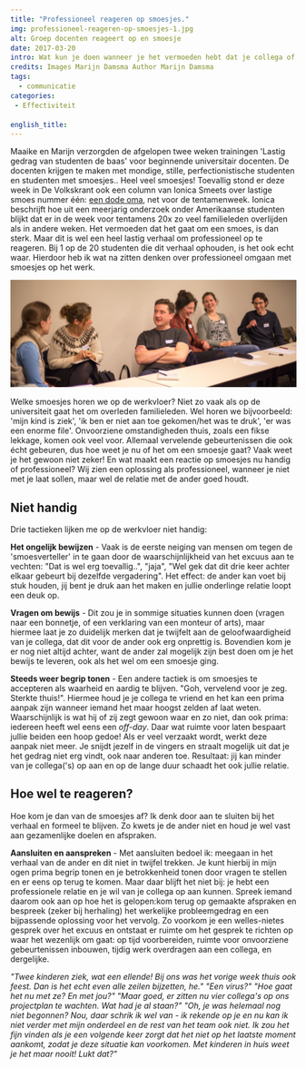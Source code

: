```yaml
---
title: "Professioneel reageren op smoesjes."
img: professioneel-reageren-op-smoesjes-1.jpg
alt: Groep docenten reageert op en smoesje
date: 2017-03-20
intro: Wat kun je doen wanneer je het vermoeden hebt dat je collega of leerling een smoes vertelt?
credits: Images Marijn Damsma Author Marijn Damsma
tags:
  - communicatie
categories:
 - Effectiviteit

english_title:
---
```

Maaike en Marijn verzorgden de afgelopen twee weken trainingen 'Lastig gedrag van studenten de baas' voor beginnende universitair docenten. De docenten krijgen te maken met mondige, stille, perfectionistische studenten en studenten met smoesjes.. Heel veel smoesjes! Toevallig stond er deze week in De Volkskrant ook een column van Ionica Smeets over lastige smoes nummer één: [een dode oma](http://www.volkskrant.nl/opinie/wat-kunnen-we-doen-om-de-levens-van-al-die-oma-s-te-redden~a4475661/), net voor de tentamenweek. Ionica beschrijft hoe uit een meerjarig onderzoek onder Amerikaanse studenten blijkt dat er in de week voor tentamens 20x zo veel familieleden overlijden als in andere weken. Het vermoeden dat het gaat om een smoes, is dan sterk. Maar dit is wel een heel lastig verhaal om professioneel op te reageren. Bij 1 op de 20 studenten die dit verhaal ophouden, is het ook echt waar. Hierdoor heb ik wat na zitten denken over professioneel omgaan met smoesjes op het werk.

![Team docenten oefent met het verzinnen van smoesjes en het reageren hierop](./professioneel-reageren-op-smoesjes-2.jpg)

Welke smoesjes horen we op de werkvloer? Niet zo vaak als op de universiteit gaat het om overleden familieleden. Wel horen we bijvoorbeeld: 'mijn kind is ziek', 'ik ben er niet aan toe gekomen/het was te druk', 'er was een enorme file'. Onvoorziene omstandigheden thuis, zoals een fikse lekkage, komen ook veel voor. Allemaal vervelende gebeurtenissen die ook écht gebeuren, dus hoe weet je nu of het om een smoesje gaat? Vaak weet je het gewoon niet zeker! En wat maakt een reactie op smoesjes nu handig of professioneel? Wij zien een oplossing als professioneel, wanneer je niet met je laat sollen, maar wel de relatie met de ander goed houdt.

## Niet handig
Drie tactieken lijken me op de werkvloer niet handig:

**Het ongelijk bewijzen** - Vaak is de eerste neiging van mensen om tegen de 'smoesverteller' in te gaan door de waarschijnlijkheid van het excuus aan te vechten: "Dat is wel erg toevallig..", "jaja", "Wel gek dat dit drie keer achter elkaar gebeurt bij dezelfde vergadering". Het effect: de ander kan voet bij stuk houden, jij bent je druk aan het maken en jullie onderlinge relatie loopt een deuk op.

**Vragen om bewijs** - Dit zou je in sommige situaties kunnen doen (vragen naar een bonnetje, of een verklaring van een monteur of arts), maar hiermee laat je zo duidelijk merken dat je twijfelt aan de geloofwaardigheid van je collega, dat dit voor de ander ook erg onprettig is. Bovendien kom je er nog niet altijd achter, want de ander zal mogelijk zijn best doen om je het bewijs te leveren, ook als het wel om een smoesje ging.

**Steeds weer begrip tonen** - Een andere tactiek is om smoesjes te accepteren als waarheid en aardig te blijven. "Goh, vervelend voor je zeg. Sterkte thuis!". Hiermee houd je je collega te vriend en het kan een prima aanpak zijn wanneer iemand het maar hoogst zelden af laat weten. Waarschijnlijk is wat hij of zij zegt gewoon waar en zo niet, dan ook prima: iedereen heeft wel eens een *off-day*. Daar wat ruimte voor laten bespaart jullie beiden een hoop gedoe! Als er veel verzaakt wordt, werkt deze aanpak niet meer. Je snijdt jezelf in de vingers en straalt mogelijk uit dat je het gedrag niet erg vindt, ook naar anderen toe. Resultaat: jij kan minder van je collega('s) op aan en op de lange duur schaadt het ook jullie relatie.

## Hoe wel te reageren?
Hoe kom je dan van de smoesjes af? Ik denk door aan te sluiten bij het verhaal en formeel te blijven. Zo kwets je de ander niet en houd je wel vast aan gezamenlijke doelen en afspraken.

**Aansluiten en aanspreken** - Met aansluiten bedoel ik: meegaan in het verhaal van de ander en dit niet in twijfel trekken. Je kunt hierbij in mijn ogen prima begrip tonen en je betrokkenheid tonen door vragen te stellen en er eens op terug te komen. Maar daar blijft het niet bij: je hebt een professionele relatie en je wil van je collega op aan kunnen. Spreek iemand daarom ook aan op hoe het is gelopen:kom terug op gemaakte afspraken en bespreek (zeker bij herhaling) het werkelijke probleemgedrag en een bijpassende oplossing voor het vervolg. Zo voorkom je een welles-nietes gesprek over het excuus en ontstaat er ruimte om het gesprek te richten op waar het wezenlijk om gaat: op tijd voorbereiden, ruimte voor onvoorziene gebeurtenissen inbouwen, tijdig werk overdragen aan een collega, en dergelijke.

_"Twee kinderen ziek, wat een ellende! Bij ons was het vorige week thuis ook *feest*. Dan is het echt even alle zeilen bijzetten, he." "Een virus?" "Hoe gaat het nu met ze? En met jou?" "Maar goed, er zitten nu vier collega's op ons projectplan te wachten. Wat had je al staan?" "Oh, je was helemaal nog niet begonnen? Nou, daar schrik ik wel van - ik rekende op je en nu kan ik niet verder met mijn onderdeel en de rest van het team ook niet. Ik zou het fijn vinden als je een volgende keer zorgt dat het niet op het laatste moment aankomt, zodat je deze situatie kan voorkomen. Met kinderen in huis weet je het maar nooit! Lukt dat?"_

